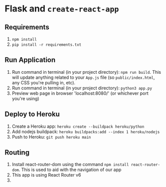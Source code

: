 # Flask and `create-react-app`

## Requirements
1. `npm install`
2. `pip install -r requirements.txt`

## Run Application
1. Run command in terminal (in your project directory): `npm run build`. This will update anything related to your `App.js` file (so `public/index.html`, any CSS you're pulling in, etc).
2. Run command in terminal (in your project directory): `python3 app.py`
3. Preview web page in browser 'localhost:8080/' (or whichever port you're using)

## Deploy to Heroku
1. Create a Heroku app: `heroku create --buildpack heroku/python`
2. Add nodejs buildpack: `heroku buildpacks:add --index 1 heroku/nodejs`
3. Push to Heroku: `git push heroku main`

## Routing
1. Install react-router-dom using the command `npm install react-router-dom`. This is used to aid with the navigation of our app
2. This app is using React Router v6
3. 
